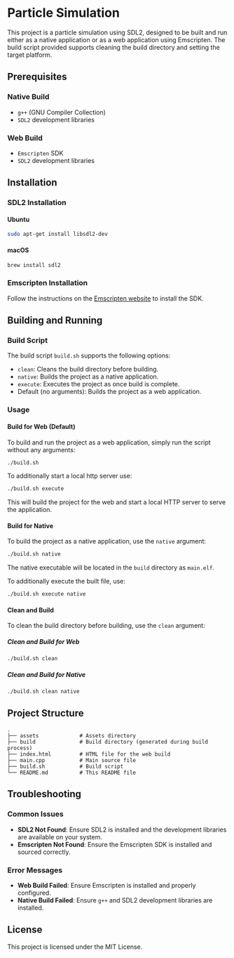 # Particle Simulation

This project is a particle simulation using SDL2, designed to be built and run either as a native application or as a web application using Emscripten. 
The build script provided supports cleaning the build directory and setting the target platform.

## Prerequisites

### Native Build
- `g++` (GNU Compiler Collection)
- `SDL2` development libraries

### Web Build
- `Emscripten` SDK
- `SDL2` development libraries

## Installation

### SDL2 Installation

#### Ubuntu
```sh
sudo apt-get install libsdl2-dev
```

#### macOS
```sh
brew install sdl2
```

### Emscripten Installation

Follow the instructions on the [Emscripten website](https://emscripten.org/docs/getting_started/downloads.html) to install the SDK.

## Building and Running

### Build Script

The build script `build.sh` supports the following options:
- `clean`: Cleans the build directory before building.
- `native`: Builds the project as a native application.
- `execute`: Executes the project as once build is complete.
- Default (no arguments): Builds the project as a web application.

### Usage

#### Build for Web (Default)

To build and run the project as a web application, simply run the script without any arguments:

```sh
./build.sh
```

To additionally start a local http server use:

```sh
./build.sh execute
```

This will build the project for the web and start a local HTTP server to serve the application.

#### Build for Native

To build the project as a native application, use the `native` argument:

```sh
./build.sh native
```

The native executable will be located in the `build` directory as `main.elf`.

To additionally execute the built file, use:

```sh
./build.sh execute native
```

#### Clean and Build

To clean the build directory before building, use the `clean` argument:

##### Clean and Build for Web

```sh
./build.sh clean
```

##### Clean and Build for Native

```sh
./build.sh clean native
```

## Project Structure

```
.
├── assets             # Assets directory
├── build              # Build directory (generated during build process)
├── index.html         # HTML file for the web build
├── main.cpp           # Main source file
├── build.sh           # Build script
└── README.md          # This README file
```

## Troubleshooting

### Common Issues

- **SDL2 Not Found**: Ensure SDL2 is installed and the development libraries are available on your system.
- **Emscripten Not Found**: Ensure the Emscripten SDK is installed and sourced correctly.

### Error Messages

- **Web Build Failed**: Ensure Emscripten is installed and properly configured.
- **Native Build Failed**: Ensure `g++` and SDL2 development libraries are installed.

## License

This project is licensed under the MIT License.
